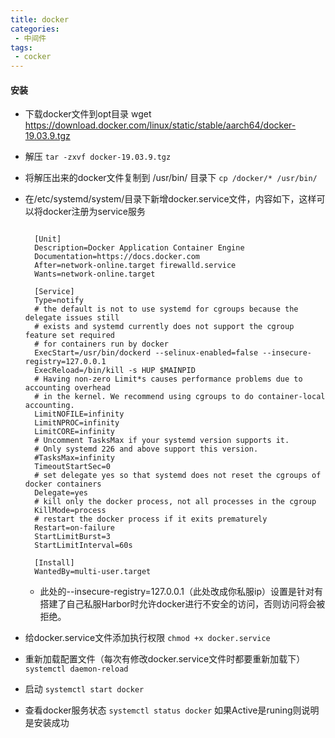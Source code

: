 ```yaml
---
title: docker 
categories:
 - 中间件
tags: 
 - cocker
---
```


#### 安装  

* 下载docker文件到opt目录  wget <https://download.docker.com/linux/static/stable/aarch64/docker-19.03.9.tgz>

* 解压 ` tar -zxvf docker-19.03.9.tgz `  

* 将解压出来的docker文件复制到 /usr/bin/ 目录下 ` cp /docker/* /usr/bin/ `  

* 在/etc/systemd/system/目录下新增docker.service文件，内容如下，这样可以将docker注册为service服务  
  
  ```

    [Unit]
    Description=Docker Application Container Engine
    Documentation=https://docs.docker.com
    After=network-online.target firewalld.service
    Wants=network-online.target

    [Service]
    Type=notify
    # the default is not to use systemd for cgroups because the delegate issues still
    # exists and systemd currently does not support the cgroup feature set required
    # for containers run by docker
    ExecStart=/usr/bin/dockerd --selinux-enabled=false --insecure-registry=127.0.0.1
    ExecReload=/bin/kill -s HUP $MAINPID
    # Having non-zero Limit*s causes performance problems due to accounting overhead
    # in the kernel. We recommend using cgroups to do container-local accounting.
    LimitNOFILE=infinity
    LimitNPROC=infinity
    LimitCORE=infinity
    # Uncomment TasksMax if your systemd version supports it.
    # Only systemd 226 and above support this version.
    #TasksMax=infinity
    TimeoutStartSec=0
    # set delegate yes so that systemd does not reset the cgroups of docker containers
    Delegate=yes
    # kill only the docker process, not all processes in the cgroup
    KillMode=process
    # restart the docker process if it exits prematurely
    Restart=on-failure
    StartLimitBurst=3
    StartLimitInterval=60s

    [Install]
    WantedBy=multi-user.target

  ```

  * 此处的--insecure-registry=127.0.0.1（此处改成你私服ip）设置是针对有搭建了自己私服Harbor时允许docker进行不安全的访问，否则访问将会被拒绝。  

* 给docker.service文件添加执行权限 `chmod +x docker.service`  

* 重新加载配置文件（每次有修改docker.service文件时都要重新加载下） `systemctl daemon-reload`  

* 启动 `systemctl start docker`  

* 查看docker服务状态 `systemctl status docker`  如果Active是runing则说明是安装成功  